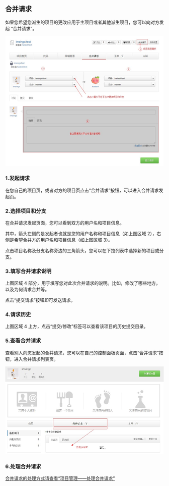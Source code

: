 ﻿## 合并请求

如果您希望您派生的项目的更改应用于主项目或者其他派生项目，您可以向对方发起 “合并请求”。


![alt 合并请求](images/FAQ_3_3_1.jpg "合并请求")

### 1.发起请求

在您自己的项目页，或者对方的项目页点击“合并请求”按钮，可以进入合并请求发起页。

### 2.选择项目和分支

在合并请求发起页面，您可以看到双方的用户名和项目信息。

其中，箭头左侧的是发起者也就是您的用户名称和项目信息（如上图区域 2），右侧是希望合并方的用户名和项目信息（如上图区域 3）。

点击项目名称及分支名称旁边的三角箭头，您可以在下拉列表中选择新的项目或分支。

### 3.填写合并请求说明

上图区域 4 部分，用于填写您对此次合并请求的说明。比如，修改了哪些地方，以及为何请求合并等。

点击“提交请求”按钮即可发送请求。

### 4.请求历史

上图区域 4 上方，点击“提交/修改”标签可以查看该项目的历史提交目录。


### 5.查看合并请求

查看别人向您发起的合并请求，您可以在自己的控制面板页面，点击“合并请求”按钮，进入合并请求列表页。

![alt 查看合并请求](images/FAQ_3_3_2.jpg "查看合并请求")

### 6.处理合并请求

[合并请求的处理方式请查看“项目管理——处理合并请求”](https://github.com/hadesli/CodeFAQ/blob/master/FAQ_4_2.md "处理合并请求")